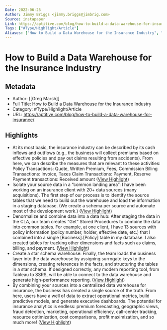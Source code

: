 ```yaml
---
Date: 2022-06-25
Author: Jimmy Briggs <jimmy.briggs@jimbrig.com>
Source: instapaper
Link: https://aptitive.com/blog/how-to-build-a-data-warehouse-for-insurance/
Tags: ["#Type/Highlight/Article"]
Aliases: ["How to Build a Data Warehouse for the Insurance Industry", "How to Build a Data Warehouse for the Insurance Industry"]
---
```

# How to Build a Data Warehouse for the Insurance Industry

## Metadata
- Author: [[Greg Marsh]]
- Full Title: How to Build a Data Warehouse for the Insurance Industry
- Category: #Type/Highlight/Article
- URL: https://aptitive.com/blog/how-to-build-a-data-warehouse-for-insurance/

## Highlights
- At its most basic, the insurance industry can be described by its cash inflows and outflows (e.g., the business will collect premiums based on effective policies and pay out claims resulting from accidents). From here, we can describe the measures that are relevant to these activities:
  Policy Transactions: Quote, Written Premium, Fees, Commission
  Billing Transactions: Invoice, Taxes
  Claim Transactions: Payment, Reserve
  Payment transactions: Received amount ([View Highlight](https://instapaper.com/read/1479629171/18661325))
- Isolate your source data in a “common landing area”: I have been working on an insurance client with 20+ data sources (many acquisitions). The first step of our process is to identify the source tables that we need to build out the warehouse and load the information in a staging database. (We create a schema per source and automate most of the development work.) ([View Highlight](https://instapaper.com/read/1479629171/18661478))
- Denormalize and combine data into a data hub: After staging the data in the CLA, our team creates “Get” Stored Procedures to combine the data into common tables. For example, at one client, I have 13 sources with policy information (policy number, holder, effective date, etc.) that I combined into a single [Business].[Policy] table in my database. I also created tables for tracking other dimensions and facts such as claims, billing, and payment. ([View Highlight](https://instapaper.com/read/1479629171/18661479))
- Create a star schema warehouse: Finally, the team loads the business layer into the data warehouse by assigning surrogate keys to the dimensions, creating references in the facts, and structuring the tables in a star schema. If designed correctly, any modern reporting tool, from Tableau to SSRS, will be able to connect to the data warehouse and generate high-performance reporting. ([View Highlight](https://instapaper.com/read/1479629171/18661480))
- By combining your sources into a centralized data warehouse for insurance, the business has created a single source of the truth. From here, users have a well of data to extract operational metrics, build predictive models, and generate executive dashboards. The potential for insurance analytics is endless: premium forecasting, geographic views, fraud detection, marketing, operational efficiency, call-center tracking, resource optimization, cost comparisons, profit maximization, and so much more! ([View Highlight](https://instapaper.com/read/1479629171/18661485))
